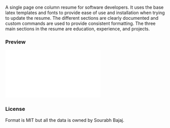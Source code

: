 A single page one column resume for software developers. It uses the base latex templates and fonts to provide ease of use and installation when trying to update the resume. The different sections are clearly documented and custom commands are used to provide consistent formatting. The three main sections in the resume are education, experience, and projects.

### Preview
![Resume](./noamBuckmanResume.pdf)

### License
Format is MIT but all the data is owned by Sourabh Bajaj.
